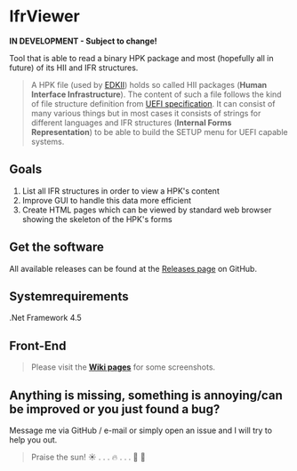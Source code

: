# IfrViewer

**IN DEVELOPMENT - Subject to change!**


Tool that is able to read a binary HPK package and most (hopefully all in future) of its HII and IFR structures.  
> A HPK file (used by [EDKII](https://github.com/tianocore/edk2)) holds so called HII packages (__Human Interface Infrastructure__).
> The content of such a file follows the kind of file structure definition from [UEFI specification](http://uefi.org/specifications).
> It can consist of many various things but in most cases it consists of strings for different languages
> and IFR structures (__Internal Forms Representation__) to be able to build the SETUP menu for UEFI capable systems.

## Goals
1. List all IFR structures in order to view a HPK's content
2. Improve GUI to handle this data more efficient
3. Create HTML pages which can be viewed by standard web browser showing the skeleton of the HPK's forms

## Get the software
All available releases can be found at the [Releases page](../../releases) on GitHub.

## Systemrequirements
.Net Framework 4.5

## Front-End
> Please visit the **[Wiki pages](../../wiki)** for some screenshots.

## Anything is missing, something is annoying/can be improved or you just found a bug?
Message me via GitHub / e-mail or simply open an issue and I will try to help you out.  
  
  
  
> Praise the sun!  :sunny: . . . :fire: . . .  :running: :dash: 
